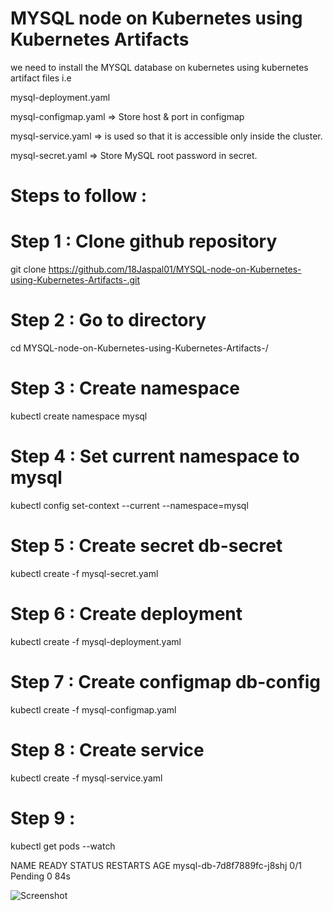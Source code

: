 # MYSQL node on Kubernetes using Kubernetes Artifacts 

we need to install the MYSQL database on kubernetes using kubernetes artifact files i.e 

mysql-deployment.yaml 

mysql-configmap.yaml => Store host & port in configmap

mysql-service.yaml =>  is used so that it is accessible only inside the cluster.

mysql-secret.yaml => Store MySQL root password in secret.

# Steps to follow :

# Step 1 : Clone github repository
  git clone https://github.com/18Jaspal01/MYSQL-node-on-Kubernetes-using-Kubernetes-Artifacts-.git
  
# Step 2 : Go to directory
 cd MYSQL-node-on-Kubernetes-using-Kubernetes-Artifacts-/

# Step 3 : Create namespace
kubectl create namespace mysql

# Step 4 : Set current namespace to mysql
kubectl config set-context --current --namespace=mysql

# Step 5 : Create secret db-secret
kubectl create -f mysql-secret.yaml

# Step 6 : Create deployment
kubectl create -f mysql-deployment.yaml

# Step 7 : Create configmap db-config
kubectl create -f mysql-configmap.yaml 

# Step 8 : Create service
kubectl create -f mysql-service.yaml

# Step 9 :
kubectl get pods --watch

NAME                        READY   STATUS    RESTARTS   AGE
mysql-db-7d8f7889fc-j8shj   0/1     Pending   0          84s


![Screenshot](https://user-images.githubusercontent.com/86924458/152532153-5970e8af-0aa2-4171-89d8-97edf66c969e.png)


